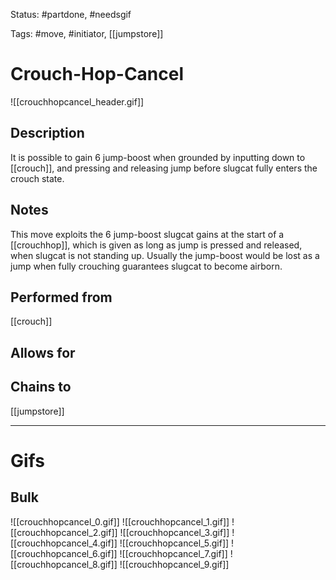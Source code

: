 Status: #partdone, #needsgif 

Tags: #move, #initiator, [[jumpstore]]

# Crouch-Hop-Cancel
![[crouchhopcancel_header.gif]]
## Description
It is possible to gain 6 jump-boost when grounded by inputting down to [[crouch]], and pressing and releasing jump before slugcat fully enters the crouch state.

## Notes
This move exploits the 6 jump-boost slugcat gains at the start of a [[crouchhop]], which is given as long as jump is pressed and released, when slugcat is not standing up. Usually the jump-boost would be lost as a jump when fully crouching guarantees slugcat to become airborn.

## Performed from
[[crouch]]

## Allows for


## Chains to
[[jumpstore]]

___
# Gifs
## Bulk
![[crouchhopcancel_0.gif]]
![[crouchhopcancel_1.gif]]
![[crouchhopcancel_2.gif]]
![[crouchhopcancel_3.gif]]
![[crouchhopcancel_4.gif]]
![[crouchhopcancel_5.gif]]
![[crouchhopcancel_6.gif]]
![[crouchhopcancel_7.gif]]
![[crouchhopcancel_8.gif]]
![[crouchhopcancel_9.gif]]